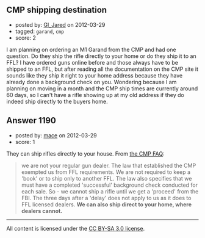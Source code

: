 ## CMP shipping destination

- posted by: [GI_Jared](https://stackexchange.com/users/-1/488-gi-jared) on 2012-03-29
- tagged: `garand`, `cmp`
- score: 2

<p>I am planning on ordering an M1 Garand from the CMP and had one question. Do they ship the rifle directly to your home or do they ship it to an FFL? I have ordered guns online before and those always have to be shipped to an FFL, but after reading all the documentation on the CMP site it sounds like they ship it right to your home address because they have already done a background check on you. Wondering because I am planning on moving in a month and the CMP ship times are currently around 60 days, so I can't have a rifle showing up at my old address if they do indeed ship directly to the buyers home.</p>



## Answer 1190

- posted by: [mace](https://stackexchange.com/users/-1/163-mace) on 2012-03-29
- score: 1

<p>They can ship rifles directly to your house. From <a href="http://www.odcmp.com/Sales/faq.htm" rel="nofollow">the CMP FAQ</a>:</p>

<blockquote>
we are not your regular gun dealer. The law that established the CMP exempted us from FFL requirements. We are not required to keep a 'book' or to ship only to another FFL. The law also specifies that we must have a completed 'successful' background check conducted for each sale. So - we cannot ship a rifle until we get a 'proceed' from the FBI. The three days after a 'delay' does not apply to us as it does to FFL licensed dealers. <b>We can also ship direct to your home, where dealers cannot.</b></blockquote>




---

All content is licensed under the [CC BY-SA 3.0 license](https://creativecommons.org/licenses/by-sa/3.0/).
